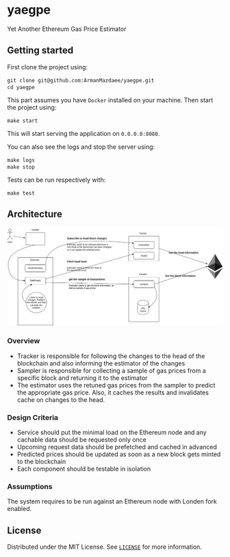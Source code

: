 # yaegpe
Yet Another Ethereum Gas Price Estimator

## Getting started
First clone the project using:
```
git clone git@github.com:ArmanMazdaee/yaegpe.git
cd yaegpe
```

This part assumes you have `Docker` installed on your machine. Then start the project using:
```
make start
```
This will start serving the application on `0.0.0.0:8080`.

You can also see the logs and stop the server using:
```
make logs
make stop
```

Tests can be run respectively with:
```
make test
```

## Architecture
![Arch](.github/architecture.png)
### Overview
* Tracker is responsible for following the changes to the head of the blockchain and also informing the estimator of the changes
* Sampler is responsible for collecting a sample of gas prices from a specific block and returning it to the estimator
* The estimator uses the retuned gas prices from the sampler to predict the appropriate gas price. Also, it caches the results and invalidates cache on changes to the head.

### Design Criteria
* Service should put the minimal load on the Ethereum node and any cachable data should be requested only once
* Upcoming request data should be prefetched and cached in advanced
* Predicted prices should be updated as soon as a new block gets minted to the blockchain
* Each component should be testable in isolation

### Assumptions
The system requires to be run against an Ethereum node with Londen fork enabled.

## License
Distributed under the MIT License. See [`LICENSE`](LICENSE) for more information.

